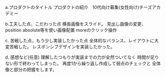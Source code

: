 a.プロダクトのタイトル
プロダクトの紹介　10代向け募集(女性向け)チーズアカデミー

b.工夫した点，こだわった点
横長画像をスライド。
見出し画像の変更、position absolute等を使い画像配置
moreのクリック操作

c. 苦戦した点，もう少し実装したかった点
全体的なバランス、レイアウトに大変苦戦した。
レスポンシブデザインを実装したかった。

d. 感想など(任意)
理解したつもりが実装までの力が全然ついてなく
時間が足りない形で終わってしまった。
再度1から繰り返し作成して弱点のチェックと
全体像と部分の把握をします。

